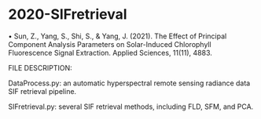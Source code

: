 # 2020-SIFretrieval

• Sun, Z., Yang, S., Shi, S., & Yang, J. (2021). The Effect of Principal Component Analysis Parameters on Solar-Induced Chlorophyll Fluorescence Signal Extraction. Applied Sciences, 11(11), 4883.

FILE DESCRIPTION:

DataProcess.py: an automatic hyperspectral remote sensing radiance data SIF retrieval pipeline.

SIFretrieval.py: several SIF retrieval methods, including FLD, SFM, and PCA.
